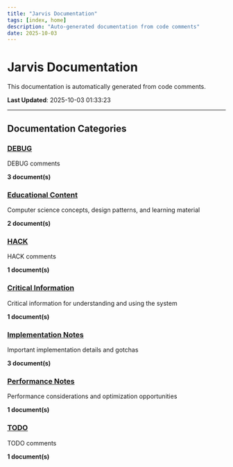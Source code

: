 ```yaml
---
title: "Jarvis Documentation"
tags: [index, home]
description: "Auto-generated documentation from code comments"
date: 2025-10-03
---
```


# Jarvis Documentation

This documentation is automatically generated from code comments.

**Last Updated**: 2025-10-03 01:33:23

---

## Documentation Categories

### [DEBUG](./debug/)

DEBUG comments

**3 document(s)**

### [Educational Content](./educational/)

Computer science concepts, design patterns, and learning material

**2 document(s)**

### [HACK](./hack/)

HACK comments

**1 document(s)**

### [Critical Information](./important/)

Critical information for understanding and using the system

**1 document(s)**

### [Implementation Notes](./notes/)

Important implementation details and gotchas

**3 document(s)**

### [Performance Notes](./performance/)

Performance considerations and optimization opportunities

**1 document(s)**

### [TODO](./todo/)

TODO comments

**1 document(s)**

